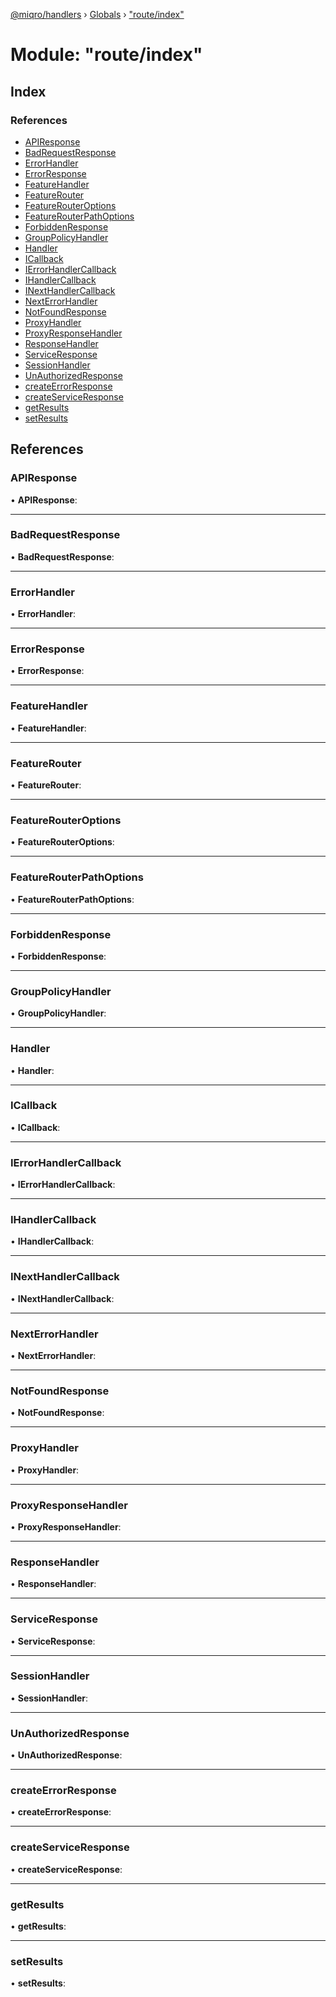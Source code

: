 [@miqro/handlers](../README.md) › [Globals](../globals.md) › ["route/index"](_route_index_.md)

# Module: "route/index"

## Index

### References

* [APIResponse](_route_index_.md#apiresponse)
* [BadRequestResponse](_route_index_.md#badrequestresponse)
* [ErrorHandler](_route_index_.md#errorhandler)
* [ErrorResponse](_route_index_.md#errorresponse)
* [FeatureHandler](_route_index_.md#featurehandler)
* [FeatureRouter](_route_index_.md#featurerouter)
* [FeatureRouterOptions](_route_index_.md#featurerouteroptions)
* [FeatureRouterPathOptions](_route_index_.md#featurerouterpathoptions)
* [ForbiddenResponse](_route_index_.md#forbiddenresponse)
* [GroupPolicyHandler](_route_index_.md#grouppolicyhandler)
* [Handler](_route_index_.md#handler)
* [ICallback](_route_index_.md#icallback)
* [IErrorHandlerCallback](_route_index_.md#ierrorhandlercallback)
* [IHandlerCallback](_route_index_.md#ihandlercallback)
* [INextHandlerCallback](_route_index_.md#inexthandlercallback)
* [NextErrorHandler](_route_index_.md#nexterrorhandler)
* [NotFoundResponse](_route_index_.md#notfoundresponse)
* [ProxyHandler](_route_index_.md#proxyhandler)
* [ProxyResponseHandler](_route_index_.md#proxyresponsehandler)
* [ResponseHandler](_route_index_.md#responsehandler)
* [ServiceResponse](_route_index_.md#serviceresponse)
* [SessionHandler](_route_index_.md#sessionhandler)
* [UnAuthorizedResponse](_route_index_.md#unauthorizedresponse)
* [createErrorResponse](_route_index_.md#createerrorresponse)
* [createServiceResponse](_route_index_.md#createserviceresponse)
* [getResults](_route_index_.md#getresults)
* [setResults](_route_index_.md#setresults)

## References

###  APIResponse

• **APIResponse**:

___

###  BadRequestResponse

• **BadRequestResponse**:

___

###  ErrorHandler

• **ErrorHandler**:

___

###  ErrorResponse

• **ErrorResponse**:

___

###  FeatureHandler

• **FeatureHandler**:

___

###  FeatureRouter

• **FeatureRouter**:

___

###  FeatureRouterOptions

• **FeatureRouterOptions**:

___

###  FeatureRouterPathOptions

• **FeatureRouterPathOptions**:

___

###  ForbiddenResponse

• **ForbiddenResponse**:

___

###  GroupPolicyHandler

• **GroupPolicyHandler**:

___

###  Handler

• **Handler**:

___

###  ICallback

• **ICallback**:

___

###  IErrorHandlerCallback

• **IErrorHandlerCallback**:

___

###  IHandlerCallback

• **IHandlerCallback**:

___

###  INextHandlerCallback

• **INextHandlerCallback**:

___

###  NextErrorHandler

• **NextErrorHandler**:

___

###  NotFoundResponse

• **NotFoundResponse**:

___

###  ProxyHandler

• **ProxyHandler**:

___

###  ProxyResponseHandler

• **ProxyResponseHandler**:

___

###  ResponseHandler

• **ResponseHandler**:

___

###  ServiceResponse

• **ServiceResponse**:

___

###  SessionHandler

• **SessionHandler**:

___

###  UnAuthorizedResponse

• **UnAuthorizedResponse**:

___

###  createErrorResponse

• **createErrorResponse**:

___

###  createServiceResponse

• **createServiceResponse**:

___

###  getResults

• **getResults**:

___

###  setResults

• **setResults**:
